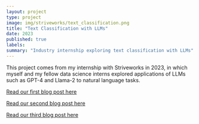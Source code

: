 ```yaml
---
layout: project
type: project
image: img/striveworks/text_classification.png
title: "Text Classification with LLMs"
date: 2023
published: true
labels:
summary: "Industry internship exploring text classification with LLMs"
---
```


This project comes from my internship with Striveworks in 2023, in which myself and my fellow data science interns explored applications of LLMs such as GPT-4 and Llama-2 to natural language tasks.

[Read our first blog post here](https://www.striveworks.com/blog/unsupervised-text-classification-how-to-use-llms-to-categorize-natural-language-data?utm_campaign=2024%20Q1&utm_content=281777154&utm_medium=social&utm_source=linkedin&hss_channel=lcp-21524007)

[Read our second blog post here](https://www.striveworks.com/blog/llms-for-text-classification-a-guide-to-supervised-learning?utm_content=279299225&utm_medium=social&utm_source=linkedin&hss_channel=lcp-21524007)

[Read our third blog post here](https://www.striveworks.com/blog/text-classification-with-llms-a-roundup-of-the-best-methods?utm_campaign=2024%20Q1&utm_content=285617458&utm_medium=social&utm_source=linkedin&hss_channel=lcp-21524007)

